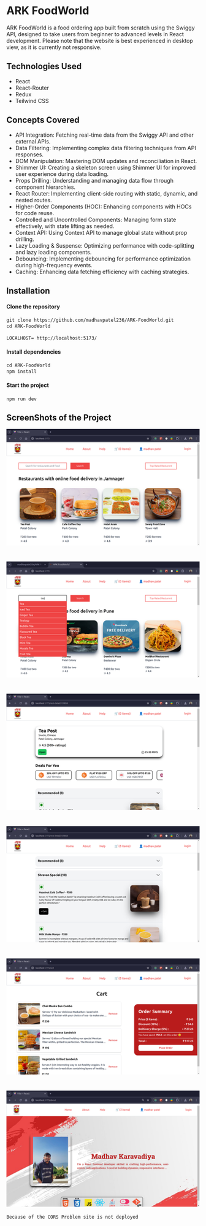 # ARK FoodWorld

ARK FoodWorld is a food ordering app built from scratch using the Swiggy API, designed to take users from beginner to advanced levels in React development. Please note that the website is best experienced in desktop view, as it is currently not responsive.

## Technologies Used

- React
- React-Router
- Redux
- Teilwind CSS

## Concepts Covered

- API Integration: Fetching real-time data from the Swiggy API and other external APIs.
- Data Filtering: Implementing complex data filtering techniques from API responses.
- DOM Manipulation: Mastering DOM updates and reconciliation in React.
- Shimmer UI: Creating a skeleton screen using Shimmer UI for improved user experience      during data loading.
- Props Drilling: Understanding and managing data flow through component hierarchies.
- React Router: Implementing client-side routing with static, dynamic, and nested routes.
- Higher-Order Components (HOC): Enhancing components with HOCs for code reuse.
- Controlled and Uncontrolled Components: Managing form state effectively, with state lifting as needed.
- Context API: Using Context API to manage global state without prop drilling.
- Lazy Loading & Suspense: Optimizing performance with code-splitting and lazy loading components.
- Debouncing: Implementing debouncing for performance optimization during high-frequency events.
- Caching: Enhancing data fetching efficiency with caching strategies.
<!-- - Nested Comments: Building complex UIs with N-levels deep nested comments. -->



<!-- ## features:  -->

## Installation

#### Clone the repository

```
git clone https://github.com/madhavpatel236/ARK-FoodWorld.git
cd ARK-FoodWorld
```

`LOCALHOST= http://localhost:5173/`

#### Install dependencies

```
cd ARK-FoodWorld
npm install
```

#### Start the project

```
npm run dev
```

## ScreenShots of the Project

![SS1](./src/img/ScreenShots/one.png)

#

![SS2](./src/img/ScreenShots/two.png)

#

![SS3](./src/img/ScreenShots/three.png)

#

![SS4](./src/img/ScreenShots/four.png)

#

![SS5](./src/img/ScreenShots/five.png)

#

![SS6](./src/img/ScreenShots/six.png)

`Because of the CORS Problem site is not deployed`
